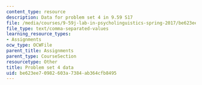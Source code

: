 ```yaml
---
content_type: resource
description: Data for problem set 4 in 9.59 S17
file: /media/courses/9-59j-lab-in-psycholinguistics-spring-2017/be623ee70982603a7384ab364cfb8495_pset4_particle_shift_data.csv
file_type: text/comma-separated-values
learning_resource_types:
- Assignments
ocw_type: OCWFile
parent_title: Assignments
parent_type: CourseSection
resourcetype: Other
title: Problem set 4 data
uid: be623ee7-0982-603a-7384-ab364cfb8495
---
```

